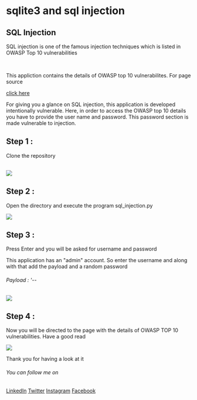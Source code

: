 <h1> sqlite3 and sql injection</h1>

<h2> SQL Injection</h2>
<div>
  <p>SQL injection is one of the famous injection techniques which is listed in OWASP Top 10 vulnerabilities</p><br>
  <p>This appliction contains the details of OWASP top 10 vulnerabilites. For page source</p>
  <a href='https://www.reflectiz.com/blog/owasp-top-ten-2022/'>click here</a>
</div>

<div>
  <p>For giving you a glance on SQL injection, this application is developed intentionally vulnerable. Here, in order to access the OWASP top 10 details you have to provide the user name and password. This password section is made vulnerable to injection.</p>
</div>
<div>
  <h2>Step 1 : </h2>
  <p>   Clone the repository</p><br>
 <img src='https://user-images.githubusercontent.com/59536508/210131281-2df6ab9b-e2c3-49d4-9818-75c350a77290.png'>
  
  <h2>Step 2 : </h2>
  <p>   Open the directory and execute the program sql_injection.py</p>
  <img src='https://user-images.githubusercontent.com/59536508/210131484-c374b7d5-c29b-472f-aa71-9b9109986cbe.png'>
  
  <h2>Step 3 : </h2>
  <p>Press Enter and you will be asked for username and password</p>
  <p>This application has an "admin" account. So enter the username and along with that add the payload and a random password</p>
  <h6>Payload  :   '-- </h6>
  <img src='https://user-images.githubusercontent.com/59536508/210132251-caa3621f-78f1-4051-983e-df0a6c45e733.png'>


  <h2>Step 4 : </h2>
  <p>Now you will be directed to the page with the details of OWASP TOP 10 vulnerabilities. Have a good read</p>
  <img src='https://user-images.githubusercontent.com/59536508/210132330-36d85924-0384-42ac-9d31-3f97580bfa78.png'><br>
  <p>Thank you for having a look at it</p>
  
  <h6>You can follow me on </h6>
  <a href='https://www.linkedin.com/in/rajesh-a-3b488721b/'>LinkedIn</a>
  <a href='https://twitter.com/rajesh_a_180'>Twitter</a>
  <a href='https://www.instagram.com/rajesharulrathna_180/'>Instagram</a>
  <a href='https://www.facebook.com/rajesharulrathna'>Facebook</a>
</div>


